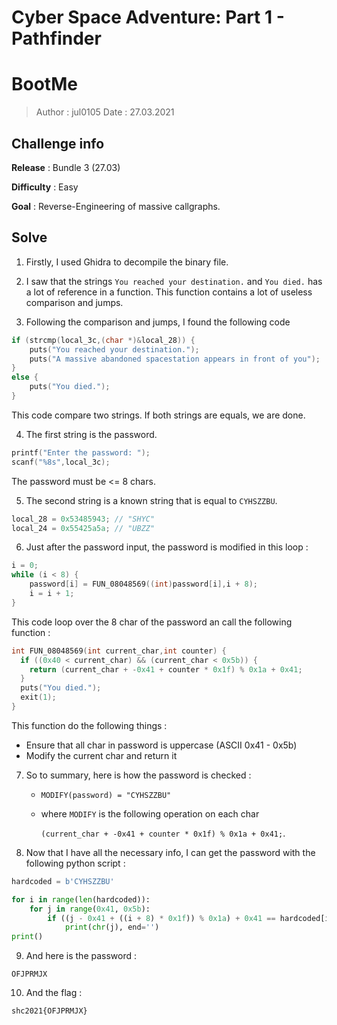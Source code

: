 # Cyber Space Adventure: Part 1 - Pathfinder

# BootMe

> Author : jul0105
> Date : 27.03.2021



## Challenge info

**Release** : Bundle 3 (27.03)

**Difficulty** : Easy

**Goal** : Reverse-Engineering of massive callgraphs.



## Solve

1. Firstly, I used Ghidra to decompile the binary file. 
2. I saw that the strings `You reached your destination.` and `You died.` has a lot of reference in a function. This function contains a lot of useless comparison and jumps.

3. Following the comparison and jumps, I found the following code

```c
if (strcmp(local_3c,(char *)&local_28)) {
    puts("You reached your destination.");
    puts("A massive abandoned spacestation appears in front of you");
}
else {
    puts("You died.");
}
```

This code compare two strings. If both strings are equals, we are done.



4. The first string is the password. 

```c
printf("Enter the password: ");
scanf("%8s",local_3c);
```

The password must be <= 8 chars.



5. The second string is a known string that is equal to `CYHSZZBU`.

```c
local_28 = 0x53485943; // "SHYC"
local_24 = 0x55425a5a; // "UBZZ"
```



6. Just after the password input, the password is modified in this loop :

```c
i = 0;
while (i < 8) {
    password[i] = FUN_08048569((int)password[i],i + 8);
    i = i + 1;
}
```

This code loop over the 8 char of the password an call the following function :

```c
int FUN_08048569(int current_char,int counter) {
  if ((0x40 < current_char) && (current_char < 0x5b)) {
    return (current_char + -0x41 + counter * 0x1f) % 0x1a + 0x41;
  }
  puts("You died.");
  exit(1);
}
```

This function do the following things :

- Ensure that all char in password is uppercase (ASCII 0x41 - 0x5b)
- Modify the current char and return it



7. So to summary, here is how the password is checked : 

   - `MODIFY(password) = "CYHSZZBU"` 

   - where `MODIFY` is the following operation on each char 

      `(current_char + -0x41 + counter * 0x1f) % 0x1a + 0x41;`.

      

8. Now that I have all the necessary info, I can get the password with the following python script :

```python
hardcoded = b'CYHSZZBU'

for i in range(len(hardcoded)):
    for j in range(0x41, 0x5b):
        if ((j - 0x41 + ((i + 8) * 0x1f)) % 0x1a) + 0x41 == hardcoded[i]:
            print(chr(j), end='')
print()
```

9. And here is the password :

```
OFJPRMJX
```

10. And the flag :

```
shc2021{OFJPRMJX}
```

